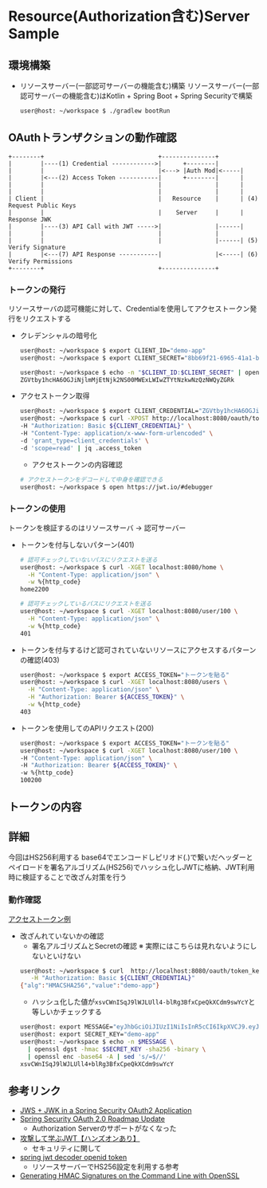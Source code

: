 # Resource(Authorization含む)Server Sample

## 環境構築
- リソースサーバー(一部認可サーバーの機能含む)構築
  リソースサーバー(一部認可サーバーの機能含む)はKotlin + Spring Boot + Spring Securityで構築
  ```bash
  user@host: ~/workspace $ ./gradlew bootRun
  ```

## OAuthトランザクションの動作確認
```
+--------+                                +---------------+
|        |----(1) Credential ------------>|      +--------|
|        |                                |<---> |Auth Mod|<-----|
|        |<---(2) Access Token -----------|      +--------|      |
|        |                                |               |      |
|        |                                |               |      |
| Client |                                |   Resource    |      | (4) Request Public Keys
|        |                                |    Server     |      |     Response JWK
|        |----(3) API Call with JWT ----->|               |------|
|        |                                |               |
|        |                                |               |------| (5) Verify Signature
|        |<---(7) API Response -----------|               |<-----| (6) Verify Permissions
+--------+                                +---------------+
```
### トークンの発行
リソースサーバの認可機能に対して、Credentialを使用してアクセストークン発行をリクエストする
- クレデンシャルの暗号化
  ```bash
  user@host: ~/workspace $ export CLIENT_ID="demo-app"
  user@host: ~/workspace $ export CLIENT_SECRET="8bb69f21-6965-41a1-b0e6-7907435d2ddd"

  user@host: ~/workspace $ echo -n "$CLIENT_ID:$CLIENT_SECRET" | openssl base64
  ZGVtby1hcHA6OGJiNjlmMjEtNjk2NS00MWExLWIwZTYtNzkwNzQzNWQyZGRk
  ```
- アクセストークン取得
  ```bash
  user@host: ~/workspace $ export CLIENT_CREDENTIAL="ZGVtby1hcHA6OGJiNjlmMjEtNjk2NS00MWExLWIwZTYtNzkwNzQzNWQyZGRk"
  user@host: ~/workspace $ curl -XPOST http://localhost:8080/oauth/token \
  -H "Authorization: Basic ${CLIENT_CREDENTIAL}" \
  -H "Content-Type: application/x-www-form-urlencoded" \
  -d 'grant_type=client_credentials' \
  -d 'scope=read' | jq .access_token
  ```
  - アクセストークンの内容確認
  ```bash
  # アクセストークンをデコードして中身を確認できる
  user@host: ~/workspace $ open https://jwt.io/#debugger
  ```

### トークンの使用
トークンを検証するのはリソースサーバ → 認可サーバー

- トークンを付与しないパターン(401)
  ```bash
  # 認可チェックしていないパスにリクエストを送る
  user@host: ~/workspace $ curl -XGET localhost:8080/home \
    -H "Content-Type: application/json" \
    -w %{http_code}
  home2200

  # 認可チェックしているパスにリクエストを送る
  user@host: ~/workspace $ curl -XGET localhost:8080/user/100 \
    -H "Content-Type: application/json" \
    -w %{http_code}
  401
  ```
- トークンを付与するけど認可されていないリソースにアクセスするパターンの確認(403)
  ```bash
  user@host: ~/workspace $ export ACCESS_TOKEN="トークンを貼る"
  user@host: ~/workspace $ curl -XGET localhost:8080/users \
    -H "Content-Type: application/json" \
    -H "Authorization: Bearer ${ACCESS_TOKEN}" \
    -w %{http_code}
  403
  ```
- トークンを使用してのAPIリクエスト(200)
  ```bash
  user@host: ~/workspace $ export ACCESS_TOKEN="トークンを貼る"
  user@host: ~/workspace $ curl -XGET localhost:8080/user/100 \
  -H "Content-Type: application/json" \
  -H "Authorization: Bearer ${ACCESS_TOKEN}" \
  -w %{http_code}
  100200
  ```
  
## トークンの内容
## 詳細
今回はHS256利用する
base64でエンコードしピリオド(.)で繋いだヘッダーとペイロードを署名アルゴリズム(HS256)でハッシュ化しJWTに格納、JWT利用時に検証することで改ざん対策を行う

### 動作確認
[アクセストークン例](https://jwt.io/#debugger-io?token=eyJhbGciOiJIUzI1NiIsInR5cCI6IkpXVCJ9.eyJzY29wZSI6WyJyZWFkIl0sImV4cCI6MTYxOTQwMDYxNSwiYXV0aG9yaXRpZXMiOlsiUk9MRV9VU0VSIl0sImp0aSI6InZGaVFzT0VSdkowbTRVcS05aEl4ZXh3X1hUayIsImNsaWVudF9pZCI6ImRlbW8tYXBwIn0.xsvCWnISqJ9lWJLUll4-blRg3BfxCpeQkXCdm9swYcY)

- 改ざんれていないかの確認
  - 署名アルゴリズムとSecretの確認
  ※ 実際にはこちらは見れないようにしないといけない
  ```bash
  user@host: ~/workspace $ curl  http://localhost:8080/oauth/token_key \
     -H "Authorization: Basic ${CLIENT_CREDENTIAL}"
  {"alg":"HMACSHA256","value":"demo-app"}
  ```
  - ハッシュ化した値が`xsvCWnISqJ9lWJLUll4-blRg3BfxCpeQkXCdm9swYcY`と等しいかチェックする
  ```bash
  user@host: export MESSAGE="eyJhbGciOiJIUzI1NiIsInR5cCI6IkpXVCJ9.eyJzY29wZSI6WyJyZWFkIl0sImV4cCI6MTYxOTQwMDYxNSwiYXV0aG9yaXRpZXMiOlsiUk9MRV9VU0VSIl0sImp0aSI6InZGaVFzT0VSdkowbTRVcS05aEl4ZXh3X1hUayIsImNsaWVudF9pZCI6ImRlbW8tYXBwIn0"
  user@host: export SECRET_KEY="demo-app"
  user@host: ~/workspace $ echo -n $MESSAGE \
    | openssl dgst -hmac $SECRET_KEY -sha256 -binary \
    | openssl enc -base64 -A | sed 's/=$//'
  xsvCWnISqJ9lWJLUll4+blRg3BfxCpeQkXCdm9swYcY
  ```

## 参考リンク
- [JWS + JWK in a Spring Security OAuth2 Application](https://www.baeldung.com/spring-security-oauth2-jws-jwk)
- [Spring Security OAuth 2.0 Roadmap Update](https://spring.io/blog/2019/11/14/spring-security-oauth-2-0-roadmap-update)
  - Authorization Serverのサポートがなくなった
- [攻撃して学ぶJWT【ハンズオンあり】](https://moneyforward.com/engineers_blog/2020/09/15/jwt/)
  - セキュリティに関して
- [spring jwt decoder openid token](https://stackoverflow.com/questions/54512182/spring-jwt-decoder-openid-token)
  - リソースサーバーでHS256設定を利用する参考
- [Generating HMAC Signatures on the Command Line with OpenSSL](https://www.jvt.me/posts/2020/02/21/openssl-hmac/)